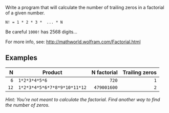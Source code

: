 <p>Write a program that will calculate the number of trailing zeros in a factorial of a given number.</p>
<p><code>N! = 1 * 2 * 3 *  ... * N</code></p>
<p>Be careful <code>1000!</code> has 2568 digits...</p>
<p>For more info, see: <a href="http://mathworld.wolfram.com/Factorial.html" data-turbolinks="false" target="_blank">http://mathworld.wolfram.com/Factorial.html</a> </p>
<h2 id="examples">Examples</h2>
<table>
<thead>
<tr>
<th align="right">N</th>
<th>Product</th>
<th align="right">N factorial</th>
<th align="right">Trailing zeros</th>
</tr>
</thead>
<tbody><tr>
<td align="right"><code>6</code></td>
<td><code>1*2*3*4*5*6</code></td>
<td align="right"><code>720</code></td>
<td align="right"><code>1</code></td>
</tr>
<tr>
<td align="right"><code>12</code></td>
<td><code>1*2*3*4*5*6*7*8*9*10*11*12</code></td>
<td align="right"><code>479001600</code></td>
<td align="right"><code>2</code></td>
</tr>
</tbody></table>
<p><em>Hint: You're not meant to calculate the factorial. Find another way to find the number of zeros.</em></p>
